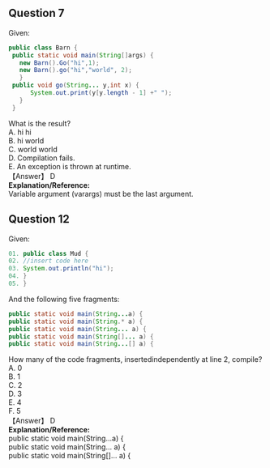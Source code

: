 ## Question 7
Given:
```java
public class Barn {
 public static void main(String[]args) {
   new Barn().Go("hi",1);
   new Barn().go("hi","world", 2);
   }
 public void go(String... y,int x) {
      System.out.print(y[y.length - 1] +" ");
   }
 }
 ```
 What is the result?  
 A. hi hi  
 B. hi world  
 C. world world  
 D. Compilation fails.  
 E. An exception is thrown at runtime.  
【Answer】 D  
**Explanation/Reference:**  
Variable argument (varargs) must be the last argument.  

## Question 12
Given:
```java
01. public class Mud {
02. //insert code here
03. System.out.println("hi");
04. }
05. }
```
And the following five fragments:
```java
public static void main(String...a) {
public static void main(String.* a) {
public static void main(String... a) {
public static void main(String[]... a) {
public static void main(String...[] a) {
```
How many of the code fragments, insertedindependently at line 2, compile?  
A. 0  
B. 1  
C. 2  
D. 3  
E. 4  
F. 5  
【Answer】 D  
**Explanation/Reference:**  
public static void main(String...a) {  
public static void main(String... a) {  
public static void main(String[]... a) {  

